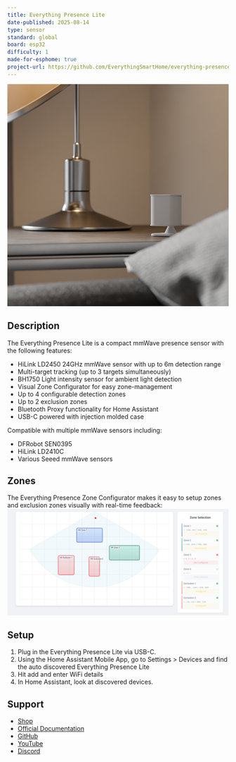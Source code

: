 ```yaml
---
title: Everything Presence Lite
date-published: 2025-08-14
type: sensor
standard: global
board: esp32
difficulty: 1
made-for-esphome: true
project-url: https://github.com/EverythingSmartHome/everything-presence-lite
---
```


![Everything Presence Lite](everything-presence-lite.png "Everything Presence Lite")

## Description

The Everything Presence Lite is a compact mmWave presence sensor with the following features:

- HiLink LD2450 24GHz mmWave sensor with up to 6m detection range
- Multi-target tracking (up to 3 targets simultaneously)
- BH1750 Light intensity sensor for ambient light detection
- Visual Zone Configurator for easy zone-management
- Up to 4 configurable detection zones
- Up to 2 exclusion zones
- Bluetooth Proxy functionality for Home Assistant
- USB-C powered with injection molded case

Compatible with multiple mmWave sensors including:

- DFRobot SEN0395
- HiLink LD2410C
- Various Seeed mmWave sensors

## Zones

The Everything Presence Zone Configurator makes it easy to setup zones and exclusion zones visually with real-time feedback:
![Everything Presence Lite Zone Configurator](everything-presence-lite-zone-configurator.png "Everything Presence Lite Zone Configurator")

## Setup

1. Plug in the Everything Presence Lite via USB-C.
2. Using the Home Assistant Mobile App, go to Settings > Devices and find the auto discovered Everything Presence Lite
3. Hit add and enter WiFi details
4. In Home Assistant, look at discovered devices.

## Support

- [Shop](https://shop.everythingsmart.io/products/everything-presence-lite)
- [Official Documentation](https://docs.everythingsmart.io/s/products/doc/everything-presence-lite-epl-ZVnBzYzuX2)
- [GitHub](https://github.com/EverythingSmartHome/everything-presence-lite)
- [YouTube](https://www.youtube.com/@EverythingSmartHome)
- [Discord](https://discord.everythingsmarthome.co.uk/)